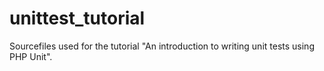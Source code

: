 unittest_tutorial
=================

Sourcefiles used for the tutorial "An introduction to writing unit tests using PHP Unit".

